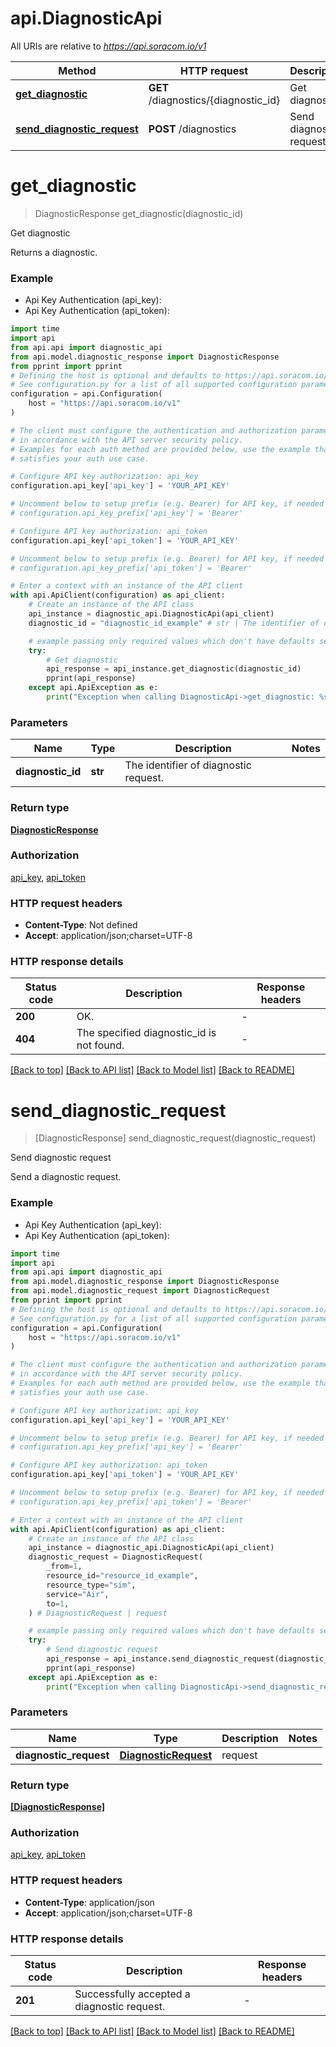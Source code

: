 # api.DiagnosticApi

All URIs are relative to *https://api.soracom.io/v1*

Method | HTTP request | Description
------------- | ------------- | -------------
[**get_diagnostic**](DiagnosticApi.md#get_diagnostic) | **GET** /diagnostics/{diagnostic_id} | Get diagnostic
[**send_diagnostic_request**](DiagnosticApi.md#send_diagnostic_request) | **POST** /diagnostics | Send diagnostic request


# **get_diagnostic**
> DiagnosticResponse get_diagnostic(diagnostic_id)

Get diagnostic

Returns a diagnostic.

### Example

* Api Key Authentication (api_key):
* Api Key Authentication (api_token):

```python
import time
import api
from api.api import diagnostic_api
from api.model.diagnostic_response import DiagnosticResponse
from pprint import pprint
# Defining the host is optional and defaults to https://api.soracom.io/v1
# See configuration.py for a list of all supported configuration parameters.
configuration = api.Configuration(
    host = "https://api.soracom.io/v1"
)

# The client must configure the authentication and authorization parameters
# in accordance with the API server security policy.
# Examples for each auth method are provided below, use the example that
# satisfies your auth use case.

# Configure API key authorization: api_key
configuration.api_key['api_key'] = 'YOUR_API_KEY'

# Uncomment below to setup prefix (e.g. Bearer) for API key, if needed
# configuration.api_key_prefix['api_key'] = 'Bearer'

# Configure API key authorization: api_token
configuration.api_key['api_token'] = 'YOUR_API_KEY'

# Uncomment below to setup prefix (e.g. Bearer) for API key, if needed
# configuration.api_key_prefix['api_token'] = 'Bearer'

# Enter a context with an instance of the API client
with api.ApiClient(configuration) as api_client:
    # Create an instance of the API class
    api_instance = diagnostic_api.DiagnosticApi(api_client)
    diagnostic_id = "diagnostic_id_example" # str | The identifier of diagnostic request.

    # example passing only required values which don't have defaults set
    try:
        # Get diagnostic
        api_response = api_instance.get_diagnostic(diagnostic_id)
        pprint(api_response)
    except api.ApiException as e:
        print("Exception when calling DiagnosticApi->get_diagnostic: %s\n" % e)
```


### Parameters

Name | Type | Description  | Notes
------------- | ------------- | ------------- | -------------
 **diagnostic_id** | **str**| The identifier of diagnostic request. |

### Return type

[**DiagnosticResponse**](DiagnosticResponse.md)

### Authorization

[api_key](../README.md#api_key), [api_token](../README.md#api_token)

### HTTP request headers

 - **Content-Type**: Not defined
 - **Accept**: application/json;charset=UTF-8


### HTTP response details

| Status code | Description | Response headers |
|-------------|-------------|------------------|
**200** | OK. |  -  |
**404** | The specified diagnostic_id is not found. |  -  |

[[Back to top]](#) [[Back to API list]](../README.md#documentation-for-api-endpoints) [[Back to Model list]](../README.md#documentation-for-models) [[Back to README]](../README.md)

# **send_diagnostic_request**
> [DiagnosticResponse] send_diagnostic_request(diagnostic_request)

Send diagnostic request

Send a diagnostic request.

### Example

* Api Key Authentication (api_key):
* Api Key Authentication (api_token):

```python
import time
import api
from api.api import diagnostic_api
from api.model.diagnostic_response import DiagnosticResponse
from api.model.diagnostic_request import DiagnosticRequest
from pprint import pprint
# Defining the host is optional and defaults to https://api.soracom.io/v1
# See configuration.py for a list of all supported configuration parameters.
configuration = api.Configuration(
    host = "https://api.soracom.io/v1"
)

# The client must configure the authentication and authorization parameters
# in accordance with the API server security policy.
# Examples for each auth method are provided below, use the example that
# satisfies your auth use case.

# Configure API key authorization: api_key
configuration.api_key['api_key'] = 'YOUR_API_KEY'

# Uncomment below to setup prefix (e.g. Bearer) for API key, if needed
# configuration.api_key_prefix['api_key'] = 'Bearer'

# Configure API key authorization: api_token
configuration.api_key['api_token'] = 'YOUR_API_KEY'

# Uncomment below to setup prefix (e.g. Bearer) for API key, if needed
# configuration.api_key_prefix['api_token'] = 'Bearer'

# Enter a context with an instance of the API client
with api.ApiClient(configuration) as api_client:
    # Create an instance of the API class
    api_instance = diagnostic_api.DiagnosticApi(api_client)
    diagnostic_request = DiagnosticRequest(
        _from=1,
        resource_id="resource_id_example",
        resource_type="sim",
        service="Air",
        to=1,
    ) # DiagnosticRequest | request

    # example passing only required values which don't have defaults set
    try:
        # Send diagnostic request
        api_response = api_instance.send_diagnostic_request(diagnostic_request)
        pprint(api_response)
    except api.ApiException as e:
        print("Exception when calling DiagnosticApi->send_diagnostic_request: %s\n" % e)
```


### Parameters

Name | Type | Description  | Notes
------------- | ------------- | ------------- | -------------
 **diagnostic_request** | [**DiagnosticRequest**](DiagnosticRequest.md)| request |

### Return type

[**[DiagnosticResponse]**](DiagnosticResponse.md)

### Authorization

[api_key](../README.md#api_key), [api_token](../README.md#api_token)

### HTTP request headers

 - **Content-Type**: application/json
 - **Accept**: application/json;charset=UTF-8


### HTTP response details

| Status code | Description | Response headers |
|-------------|-------------|------------------|
**201** | Successfully accepted a diagnostic request. |  -  |

[[Back to top]](#) [[Back to API list]](../README.md#documentation-for-api-endpoints) [[Back to Model list]](../README.md#documentation-for-models) [[Back to README]](../README.md)

